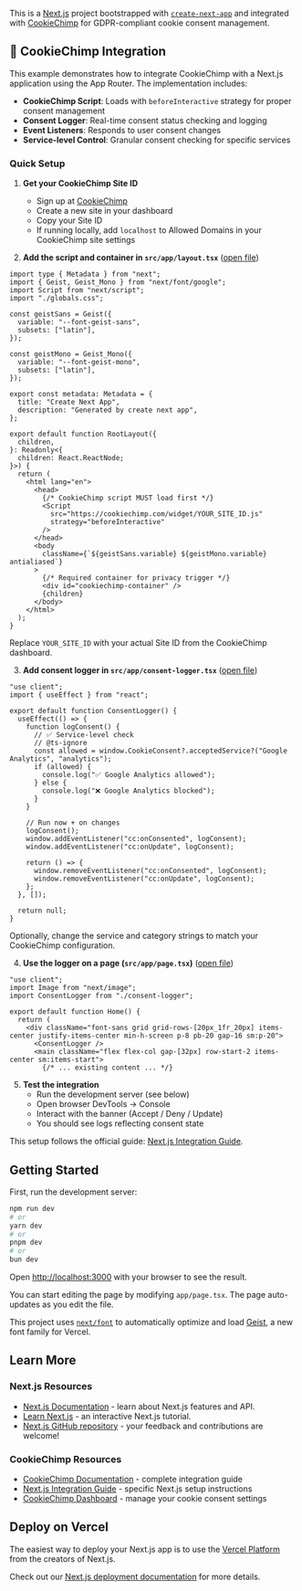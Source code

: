 This is a [Next.js](https://nextjs.org) project bootstrapped with [`create-next-app`](https://nextjs.org/docs/app/api-reference/cli/create-next-app) and integrated with [CookieChimp](https://cookiechimp.com) for GDPR-compliant cookie consent management.

## 🍪 CookieChimp Integration

This example demonstrates how to integrate CookieChimp with a Next.js application using the App Router. The implementation includes:

- **CookieChimp Script**: Loads with `beforeInteractive` strategy for proper consent management
- **Consent Logger**: Real-time consent status checking and logging
- **Event Listeners**: Responds to user consent changes
- **Service-level Control**: Granular consent checking for specific services

### Quick Setup

1. **Get your CookieChimp Site ID**
   - Sign up at [CookieChimp](https://cookiechimp.com)
   - Create a new site in your dashboard
   - Copy your Site ID
   - If running locally, add `localhost` to Allowed Domains in your CookieChimp site settings

2. **Add the script and container in `src/app/layout.tsx`** ([open file](./src/app/layout.tsx))

```12:45:src/app/layout.tsx
import type { Metadata } from "next";
import { Geist, Geist_Mono } from "next/font/google";
import Script from "next/script";
import "./globals.css";

const geistSans = Geist({
  variable: "--font-geist-sans",
  subsets: ["latin"],
});

const geistMono = Geist_Mono({
  variable: "--font-geist-mono",
  subsets: ["latin"],
});

export const metadata: Metadata = {
  title: "Create Next App",
  description: "Generated by create next app",
};

export default function RootLayout({
  children,
}: Readonly<{
  children: React.ReactNode;
}>) {
  return (
    <html lang="en">
      <head>
        {/* CookieChimp script MUST load first */}
        <Script
          src="https://cookiechimp.com/widget/YOUR_SITE_ID.js"
          strategy="beforeInteractive"
        />
      </head>
      <body
        className={`${geistSans.variable} ${geistMono.variable} antialiased`}
      >
        {/* Required container for privacy trigger */}
        <div id="cookiechimp-container" />
        {children}
      </body>
    </html>
  );
}
```

Replace `YOUR_SITE_ID` with your actual Site ID from the CookieChimp dashboard.

3. **Add consent logger in `src/app/consent-logger.tsx`** ([open file](./src/app/consent-logger.tsx))

```1:30:src/app/consent-logger.tsx
"use client";
import { useEffect } from "react";

export default function ConsentLogger() {
  useEffect(() => {
    function logConsent() {
      // ✅ Service-level check
      // @ts-ignore
      const allowed = window.CookieConsent?.acceptedService?("Google Analytics", "analytics");
      if (allowed) {
        console.log("✅ Google Analytics allowed");
      } else {
        console.log("❌ Google Analytics blocked");
      }
    }

    // Run now + on changes
    logConsent();
    window.addEventListener("cc:onConsented", logConsent);
    window.addEventListener("cc:onUpdate", logConsent);

    return () => {
      window.removeEventListener("cc:onConsented", logConsent);
      window.removeEventListener("cc:onUpdate", logConsent);
    };
  }, []);

  return null;
}
```

Optionally, change the service and category strings to match your CookieChimp configuration.

4. **Use the logger on a page (`src/app/page.tsx`)** ([open file](./src/app/page.tsx))

```1:12:src/app/page.tsx
"use client";
import Image from "next/image";
import ConsentLogger from "./consent-logger";

export default function Home() {
  return (
    <div className="font-sans grid grid-rows-[20px_1fr_20px] items-center justify-items-center min-h-screen p-8 pb-20 gap-16 sm:p-20">
      <ConsentLogger />
      <main className="flex flex-col gap-[32px] row-start-2 items-center sm:items-start">
        {/* ... existing content ... */}
```

5. **Test the integration**
   - Run the development server (see below)
   - Open browser DevTools → Console
   - Interact with the banner (Accept / Deny / Update)
   - You should see logs reflecting consent state

This setup follows the official guide: [Next.js Integration Guide](https://docs.cookiechimp.com/docs/installation/nextjs).

## Getting Started

First, run the development server:

```bash
npm run dev
# or
yarn dev
# or
pnpm dev
# or
bun dev
```

Open [http://localhost:3000](http://localhost:3000) with your browser to see the result.

You can start editing the page by modifying `app/page.tsx`. The page auto-updates as you edit the file.

This project uses [`next/font`](https://nextjs.org/docs/app/building-your-application/optimizing/fonts) to automatically optimize and load [Geist](https://vercel.com/font), a new font family for Vercel.

## Learn More

### Next.js Resources
- [Next.js Documentation](https://nextjs.org/docs) - learn about Next.js features and API.
- [Learn Next.js](https://nextjs.org/learn) - an interactive Next.js tutorial.
- [Next.js GitHub repository](https://github.com/vercel/next.js) - your feedback and contributions are welcome!

### CookieChimp Resources
- [CookieChimp Documentation](https://docs.cookiechimp.com) - complete integration guide
- [Next.js Integration Guide](https://docs.cookiechimp.com/docs/installation/nextjs) - specific Next.js setup instructions
- [CookieChimp Dashboard](https://cookiechimp.com) - manage your cookie consent settings

## Deploy on Vercel

The easiest way to deploy your Next.js app is to use the [Vercel Platform](https://vercel.com/new?utm_medium=default-template&filter=next.js&utm_source=create-next-app&utm_campaign=create-next-app-readme) from the creators of Next.js.

Check out our [Next.js deployment documentation](https://nextjs.org/docs/app/building-your-application/deploying) for more details.
